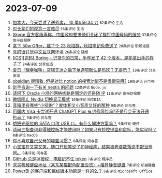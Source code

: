 # 2023-07-09

1. [加拿大，今天尝试了送外卖， 10 单≥56.34 刀](https://www.v2ex.com/t/955214) `62条评论` `生活`
1. [对长辈们的观念一言难尽](https://www.v2ex.com/t/955222) `56条评论` `生活`
1. [Skype 官方客服声称，中国政府要求他们关闭了拨打中国号码的服务](https://www.v2ex.com/t/955213) `37条评论` `宽带症候群`
1. [拿下 50w Offer，建了个 23 秋招群，秋招笔记免费送了](https://www.v2ex.com/t/955237) `28条评论` `职场话题`
1. [真的很讨厌中文互联网环境](https://www.v2ex.com/t/955231) `26条评论` `随想`
1. [[iOS][送码] Boring - 记录你的日常，半年发了 42 个版本，是能拿出手的样子了](https://www.v2ex.com/t/955241) `24条评论` `分享创造`
1. [夏日「瑞幸咖啡」店铺无冰之后下单选项默认是热饮？无提示？](https://www.v2ex.com/t/955223) `19条评论` `分享发现`
1. [obsidian 很精致, 但是对比 notion 的搜索功能不是很很易用?](https://www.v2ex.com/t/955215) `19条评论` `问与答`
1. [新手咨询一下有关 nestjs 的问题](https://www.v2ex.com/t/955240) `12条评论` `Node.js`
1. [请问下 Oracle 小鸡的网络线路是固定的还是随 IP](https://www.v2ex.com/t/955229) `11条评论` `宽带症候群`
1. [微信阻止 Nvidia 切换显示模式](https://www.v2ex.com/t/955245) `10条评论` `NVIDIA`
1. [音箱里有哪些“小钢炮”？就体积又小音质又好的那种](https://www.v2ex.com/t/955236) `9条评论` `问与答`
1. [用国内 Visa 卡尝试开通 ChatGPT Plus 有封号风险吗?还是只会无法开通 Plus？](https://www.v2ex.com/t/955233) `9条评论` `问与答`
1. [想把光驱位的 SATA 口改 USB 口，有什么解决方案吗？](https://www.v2ex.com/t/955225) `9条评论` `硬件`
1. [请问三指查词非得触控板才能使用吗？如果只有妙控键盘和鼠标，能实现吗？](https://www.v2ex.com/t/955263) `8条评论` `macOS`
1. [你不喜欢自己父母的哪些习惯？](https://www.v2ex.com/t/955255) `8条评论` `问与答`
1. [小宝宝在又哭又笑，随口开玩笑说了句神经病，结果被老婆数落说不配当爸爸。](https://www.v2ex.com/t/955244) `8条评论` `问与答`
1. [GitHub 总是掉授权，电脑记不住 token](https://www.v2ex.com/t/955232) `7条评论` `程序员`
1. [求买机械键盘地址（某东某猫配色配置没货）+推荐静音键盘](https://www.v2ex.com/t/955217) `7条评论` `机械键盘`
1. [PowerBI 的客户端和离线版本功能是一样的么？](https://www.v2ex.com/t/955219) `6条评论` `Microsoft Office`
